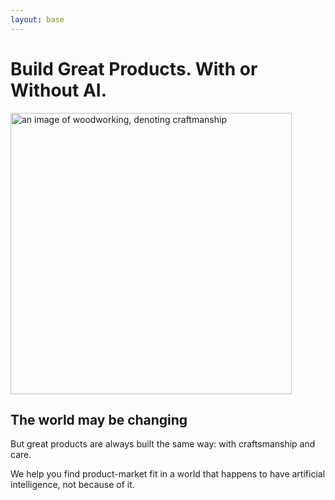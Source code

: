 ```yaml
---
layout: base
---
```


# Build Great Products. With or Without AI.

<img class="hero" src="/img/craft.jpg" height="450px" alt="an image of woodworking, denoting craftmanship">

## The world may be changing

But great products are always built the same way: with craftsmanship and care.

We help you find product-market fit in a world that happens to have artificial intelligence, not because of it.
